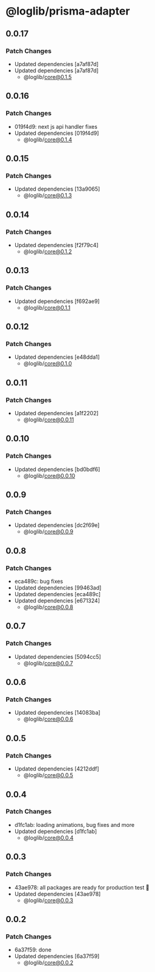 # @loglib/prisma-adapter

## 0.0.17

### Patch Changes

- Updated dependencies [a7af87d]
- Updated dependencies [a7af87d]
  - @loglib/core@0.1.5

## 0.0.16

### Patch Changes

- 019f4d9: next js api handler fixes
- Updated dependencies [019f4d9]
  - @loglib/core@0.1.4

## 0.0.15

### Patch Changes

- Updated dependencies [13a9065]
  - @loglib/core@0.1.3

## 0.0.14

### Patch Changes

- Updated dependencies [f2f79c4]
  - @loglib/core@0.1.2

## 0.0.13

### Patch Changes

- Updated dependencies [f692ae9]
  - @loglib/core@0.1.1

## 0.0.12

### Patch Changes

- Updated dependencies [e48dda1]
  - @loglib/core@0.1.0

## 0.0.11

### Patch Changes

- Updated dependencies [a1f2202]
  - @loglib/core@0.0.11

## 0.0.10

### Patch Changes

- Updated dependencies [bd0bdf6]
  - @loglib/core@0.0.10

## 0.0.9

### Patch Changes

- Updated dependencies [dc2f69e]
  - @loglib/core@0.0.9

## 0.0.8

### Patch Changes

- eca489c: bug fixes
- Updated dependencies [99463ad]
- Updated dependencies [eca489c]
- Updated dependencies [e671324]
  - @loglib/core@0.0.8

## 0.0.7

### Patch Changes

- Updated dependencies [5094cc5]
  - @loglib/core@0.0.7

## 0.0.6

### Patch Changes

- Updated dependencies [14083ba]
  - @loglib/core@0.0.6

## 0.0.5

### Patch Changes

- Updated dependencies [4212ddf]
  - @loglib/core@0.0.5

## 0.0.4

### Patch Changes

- d1fc1ab: loading animations, bug fixes and more
- Updated dependencies [d1fc1ab]
  - @loglib/core@0.0.4

## 0.0.3

### Patch Changes

- 43ae978: all packages are ready for production test 🚀
- Updated dependencies [43ae978]
  - @loglib/core@0.0.3

## 0.0.2

### Patch Changes

- 6a37f59: done
- Updated dependencies [6a37f59]
  - @loglib/core@0.0.2

